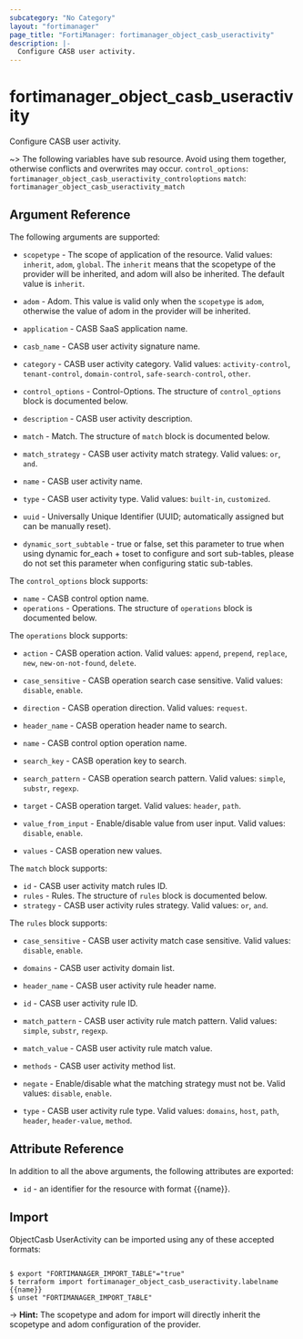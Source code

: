 ```yaml
---
subcategory: "No Category"
layout: "fortimanager"
page_title: "FortiManager: fortimanager_object_casb_useractivity"
description: |-
  Configure CASB user activity.
---
```


# fortimanager_object_casb_useractivity
Configure CASB user activity.

~> The following variables have sub resource. Avoid using them together, otherwise conflicts and overwrites may occur.
`control_options`: `fortimanager_object_casb_useractivity_controloptions`
`match`: `fortimanager_object_casb_useractivity_match`



## Argument Reference


The following arguments are supported:

* `scopetype` - The scope of application of the resource. Valid values: `inherit`, `adom`, `global`. The `inherit` means that the scopetype of the provider will be inherited, and adom will also be inherited. The default value is `inherit`.
* `adom` - Adom. This value is valid only when the `scopetype` is `adom`, otherwise the value of adom in the provider will be inherited.

* `application` - CASB SaaS application name.
* `casb_name` - CASB user activity signature name.
* `category` - CASB user activity category. Valid values: `activity-control`, `tenant-control`, `domain-control`, `safe-search-control`, `other`.

* `control_options` - Control-Options. The structure of `control_options` block is documented below.
* `description` - CASB user activity description.
* `match` - Match. The structure of `match` block is documented below.
* `match_strategy` - CASB user activity match strategy. Valid values: `or`, `and`.

* `name` - CASB user activity name.
* `type` - CASB user activity type. Valid values: `built-in`, `customized`.

* `uuid` - Universally Unique Identifier (UUID; automatically assigned but can be manually reset).
* `dynamic_sort_subtable` - true or false, set this parameter to true when using dynamic for_each + toset to configure and sort sub-tables, please do not set this parameter when configuring static sub-tables.

The `control_options` block supports:

* `name` - CASB control option name.
* `operations` - Operations. The structure of `operations` block is documented below.

The `operations` block supports:

* `action` - CASB operation action. Valid values: `append`, `prepend`, `replace`, `new`, `new-on-not-found`, `delete`.

* `case_sensitive` - CASB operation search case sensitive. Valid values: `disable`, `enable`.

* `direction` - CASB operation direction. Valid values: `request`.

* `header_name` - CASB operation header name to search.
* `name` - CASB control option operation name.
* `search_key` - CASB operation key to search.
* `search_pattern` - CASB operation search pattern. Valid values: `simple`, `substr`, `regexp`.

* `target` - CASB operation target. Valid values: `header`, `path`.

* `value_from_input` - Enable/disable value from user input. Valid values: `disable`, `enable`.

* `values` - CASB operation new values.

The `match` block supports:

* `id` - CASB user activity match rules ID.
* `rules` - Rules. The structure of `rules` block is documented below.
* `strategy` - CASB user activity rules strategy. Valid values: `or`, `and`.


The `rules` block supports:

* `case_sensitive` - CASB user activity match case sensitive. Valid values: `disable`, `enable`.

* `domains` - CASB user activity domain list.
* `header_name` - CASB user activity rule header name.
* `id` - CASB user activity rule ID.
* `match_pattern` - CASB user activity rule match pattern. Valid values: `simple`, `substr`, `regexp`.

* `match_value` - CASB user activity rule match value.
* `methods` - CASB user activity method list.
* `negate` - Enable/disable what the matching strategy must not be. Valid values: `disable`, `enable`.

* `type` - CASB user activity rule type. Valid values: `domains`, `host`, `path`, `header`, `header-value`, `method`.



## Attribute Reference

In addition to all the above arguments, the following attributes are exported:
* `id` - an identifier for the resource with format {{name}}.

## Import

ObjectCasb UserActivity can be imported using any of these accepted formats:
```

$ export "FORTIMANAGER_IMPORT_TABLE"="true"
$ terraform import fortimanager_object_casb_useractivity.labelname {{name}}
$ unset "FORTIMANAGER_IMPORT_TABLE"
```
-> **Hint:** The scopetype and adom for import will directly inherit the scopetype and adom configuration of the provider.
